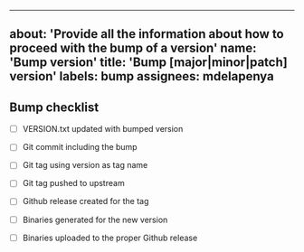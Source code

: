   ---
about: 'Provide all the information about how to proceed with the bump of a version'
name: 'Bump version'
title: 'Bump [major|minor|patch] version'
labels: bump
assignees: mdelapenya
  ---

## Bump checklist
- [ ] VERSION.txt updated with bumped version
- [ ] Git commit including the bump
- [ ] Git tag using version as tag name
- [ ] Git tag pushed to upstream
- [ ] Github release created for the tag
- [ ] Binaries generated for the new version
- [ ] Binaries uploaded to the proper Github release

